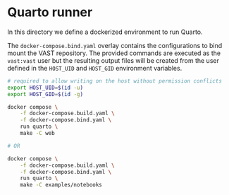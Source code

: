 # Quarto runner

In this directory we define a dockerized environment to run Quarto.

The `docker-compose.bind.yaml` overlay contains the configurations to bind mount
the VAST repository. The provided commands are executed as the `vast:vast` user
but the resulting output files will be created from the user defined in the
`HOST_UID` and `HOST_GID` environment variables.

```bash
# required to allow writing on the host without permission conflicts
export HOST_UID=$(id -u) 
export HOST_GID=$(id -g) 

docker compose \
    -f docker-compose.build.yaml \
    -f docker-compose.bind.yaml \
    run quarto \
    make -C web

# OR

docker compose \
    -f docker-compose.build.yaml \
    -f docker-compose.bind.yaml \
    run quarto \
    make -C examples/notebooks
```
